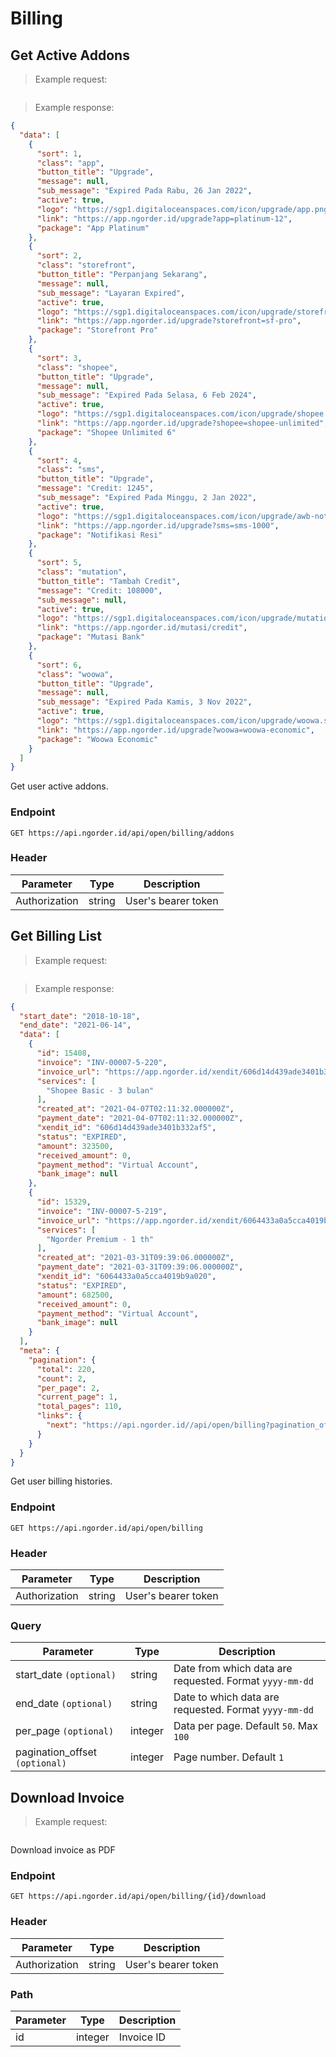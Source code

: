 # Billing
## Get Active Addons
> Example request:

```json
```

> Example response:

```json
{
  "data": [
    {
      "sort": 1,
      "class": "app",
      "button_title": "Upgrade",
      "message": null,
      "sub_message": "Expired Pada Rabu, 26 Jan 2022",
      "active": true,
      "logo": "https://sgp1.digitaloceanspaces.com/icon/upgrade/app.png",
      "link": "https://app.ngorder.id/upgrade?app=platinum-12",
      "package": "App Platinum"
    },
    {
      "sort": 2,
      "class": "storefront",
      "button_title": "Perpanjang Sekarang",
      "message": null,
      "sub_message": "Layaran Expired",
      "active": true,
      "logo": "https://sgp1.digitaloceanspaces.com/icon/upgrade/storefront.svg",
      "link": "https://app.ngorder.id/upgrade?storefront=sf-pro",
      "package": "Storefront Pro"
    },
    {
      "sort": 3,
      "class": "shopee",
      "button_title": "Upgrade",
      "message": null,
      "sub_message": "Expired Pada Selasa, 6 Feb 2024",
      "active": true,
      "logo": "https://sgp1.digitaloceanspaces.com/icon/upgrade/shopee.svg",
      "link": "https://app.ngorder.id/upgrade?shopee=shopee-unlimited",
      "package": "Shopee Unlimited 6"
    },
    {
      "sort": 4,
      "class": "sms",
      "button_title": "Upgrade",
      "message": "Credit: 1245",
      "sub_message": "Expired Pada Minggu, 2 Jan 2022",
      "active": true,
      "logo": "https://sgp1.digitaloceanspaces.com/icon/upgrade/awb-notification.svg",
      "link": "https://app.ngorder.id/upgrade?sms=sms-1000",
      "package": "Notifikasi Resi"
    },
    {
      "sort": 5,
      "class": "mutation",
      "button_title": "Tambah Credit",
      "message": "Credit: 108000",
      "sub_message": null,
      "active": true,
      "logo": "https://sgp1.digitaloceanspaces.com/icon/upgrade/mutation.svg",
      "link": "https://app.ngorder.id/mutasi/credit",
      "package": "Mutasi Bank"
    },
    {
      "sort": 6,
      "class": "woowa",
      "button_title": "Upgrade",
      "message": null,
      "sub_message": "Expired Pada Kamis, 3 Nov 2022",
      "active": true,
      "logo": "https://sgp1.digitaloceanspaces.com/icon/upgrade/woowa.svg",
      "link": "https://app.ngorder.id/upgrade?woowa=woowa-economic",
      "package": "Woowa Economic"
    }
  ]
}
```
Get user active addons.

### Endpoint
`GET https://api.ngorder.id/api/open/billing/addons`

### Header
Parameter | Type | Description
--------- | ---- | -----------
Authorization | string | User's bearer token





## Get Billing List
> Example request:

```json
```

> Example response:

```json
{
  "start_date": "2018-10-18",
  "end_date": "2021-06-14",
  "data": [
    {
      "id": 15408,
      "invoice": "INV-00007-5-220",
      "invoice_url": "https://app.ngorder.id/xendit/606d14d439ade3401b332af5",
      "services": [
        "Shopee Basic - 3 bulan"
      ],
      "created_at": "2021-04-07T02:11:32.000000Z",
      "payment_date": "2021-04-07T02:11:32.000000Z",
      "xendit_id": "606d14d439ade3401b332af5",
      "status": "EXPIRED",
      "amount": 323500,
      "received_amount": 0,
      "payment_method": "Virtual Account",
      "bank_image": null
    },
    {
      "id": 15329,
      "invoice": "INV-00007-5-219",
      "invoice_url": "https://app.ngorder.id/xendit/6064433a0a5cca4019b9a020",
      "services": [
        "Ngorder Premium - 1 th"
      ],
      "created_at": "2021-03-31T09:39:06.000000Z",
      "payment_date": "2021-03-31T09:39:06.000000Z",
      "xendit_id": "6064433a0a5cca4019b9a020",
      "status": "EXPIRED",
      "amount": 682500,
      "received_amount": 0,
      "payment_method": "Virtual Account",
      "bank_image": null
    }
  ],
  "meta": {
    "pagination": {
      "total": 220,
      "count": 2,
      "per_page": 2,
      "current_page": 1,
      "total_pages": 110,
      "links": {
        "next": "https://api.ngorder.id//api/open/billing?pagination_offset=2"
      }
    }
  }
}
```
Get user billing histories.

### Endpoint
`GET https://api.ngorder.id/api/open/billing`

### Header
Parameter | Type | Description
--------- | ---- | -----------
Authorization | string | User's bearer token

### Query
Parameter | Type | Description
--------- | ---- | -----------
start_date `(optional)` | string | Date from which data are requested. Format `yyyy-mm-dd`
end_date `(optional)` | string | Date to which data are requested. Format `yyyy-mm-dd`
per_page `(optional)` | integer | Data per page. Default `50`. Max `100`
pagination_offset `(optional)` | integer | Page number. Default `1`





## Download Invoice
> Example request:

```json
```
Download invoice as PDF

### Endpoint
`GET https://api.ngorder.id/api/open/billing/{id}/download`

### Header
Parameter | Type | Description
--------- | ---- | -----------
Authorization | string | User's bearer token

### Path
Parameter | Type | Description
--------- | ---- | -----------
id | integer | Invoice ID